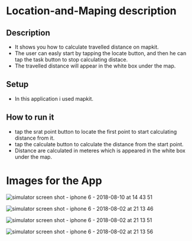 # Location-and-Maping description

## Description
- It shows you how to calculate travelled distance on mapkit.
- The user can easly start by tapping the locate button, and then he can tap the task button to stop calculating distace. 
- The travelled distance will appear in the white box under the map.

## Setup
- In this application i used mapkit.

## How to run it

- tap the srat point button to locate the first point to start calculating distance from it.
- tap the calculate button to calculate the distance from the start point.
- Distance are calculated in meteres which is appeared in the white box under the map.

# Images for the App

![simulator screen shot - iphone 6 - 2018-08-10 at 14 43 51](https://user-images.githubusercontent.com/35192412/43958484-ea36a552-9cab-11e8-8792-aaf8f55805ca.png)

![simulator screen shot - iphone 6 - 2018-08-02 at 21 13 46](https://user-images.githubusercontent.com/35192412/43958193-d6c61648-9caa-11e8-89c0-a1126f01c38d.png)

![simulator screen shot - iphone 6 - 2018-08-02 at 21 13 51](https://user-images.githubusercontent.com/35192412/43958203-dcc4a10e-9caa-11e8-9bb9-e08d8ee356e3.png)

![simulator screen shot - iphone 6 - 2018-08-02 at 21 13 56](https://user-images.githubusercontent.com/35192412/43958207-df2bc60c-9caa-11e8-923d-f88c44cde079.png)
